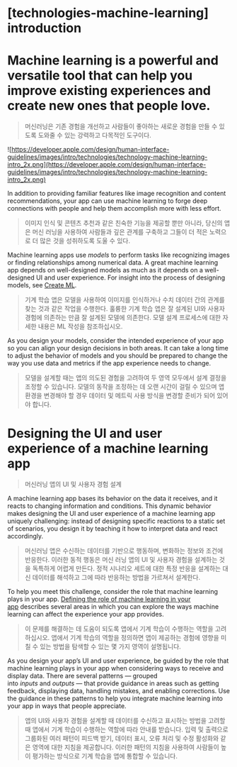 # **[technologies-machine-learning] introduction**

# Machine learning is a powerful and versatile tool that can help you improve existing experiences and create new ones that people love.
> 머신러닝은 기존 경험을 개선하고 사람들이 좋아하는 새로운 경험을 만들 수 있도록 도와줄 수 있는 강력하고 다목적인 도구이다.
>




![https://developer.apple.com/design/human-interface-guidelines/images/intro/technologies/technology-machine-learning-intro_2x.png](https://developer.apple.com/design/human-interface-guidelines/images/intro/technologies/technology-machine-learning-intro_2x.png)

In addition to providing familiar features like image recognition and content recommendations, your app can use machine learning to forge deep connections with people and help them accomplish more with less effort.
> 이미지 인식 및 콘텐츠 추천과 같은 친숙한 기능을 제공할 뿐만 아니라, 당신의 앱은 머신 러닝을 사용하여 사람들과 깊은 관계를 구축하고 그들이 더 적은 노력으로 더 많은 것을 성취하도록 도울 수 있다.
>




Machine learning apps use *models* to perform tasks like recognizing images or finding relationships among numerical data. A great machine learning app depends on well-designed models as much as it depends on a well-designed UI and user experience. For insight into the process of designing models, see [Create ML](https://developer.apple.com/documentation/createml).
> 기계 학습 앱은 모델을 사용하여 이미지를 인식하거나 수치 데이터 간의 관계를 찾는 것과 같은 작업을 수행한다. 훌륭한 기계 학습 앱은 잘 설계된 UI와 사용자 경험에 의존하는 만큼 잘 설계된 모델에 의존한다. 모델 설계 프로세스에 대한 자세한 내용은 ML 작성을 참조하십시오.
>




As you design your models, consider the intended experience of your app so you can align your design decisions in both areas. It can take a long time to adjust the behavior of models and you should be prepared to change the way you use data and metrics if the app experience needs to change.
> 모델을 설계할 때는 앱의 의도된 경험을 고려하여 두 영역 모두에서 설계 결정을 조정할 수 있습니다. 모델의 동작을 조정하는 데 오랜 시간이 걸릴 수 있으며 앱 환경을 변경해야 할 경우 데이터 및 메트릭 사용 방식을 변경할 준비가 되어 있어야 합니다.
>




# **Designing the UI and user experience of a machine learning app**
> 머신러닝 앱의 UI 및 사용자 경험 설계
>




A machine learning app bases its behavior on the data it receives, and it reacts to changing information and conditions. This dynamic behavior makes designing the UI and user experience of a machine learning app uniquely challenging: instead of designing specific reactions to a static set of scenarios, you design it by teaching it how to interpret data and react accordingly.
> 머신러닝 앱은 수신하는 데이터를 기반으로 행동하며, 변화하는 정보와 조건에 반응한다. 이러한 동적 행동은 머신 러닝 앱의 UI 및 사용자 경험을 설계하는 것을 독특하게 어렵게 만든다. 정적 시나리오 세트에 대한 특정 반응을 설계하는 대신 데이터를 해석하고 그에 따라 반응하는 방법을 가르쳐서 설계한다.
>




To help you meet this challenge, consider the role that machine learning plays in your app. [Defining the role of machine learning in your app](../technologies/machine-learning/roles) describes several areas in which you can explore the ways machine learning can affect the experience your app provides.
> 이 문제를 해결하는 데 도움이 되도록 앱에서 기계 학습이 수행하는 역할을 고려하십시오. 앱에서 기계 학습의 역할을 정의하면 앱이 제공하는 경험에 영향을 미칠 수 있는 방법을 탐색할 수 있는 몇 가지 영역이 설명됩니다.
>




As you design your app’s UI and user experience, be guided by the role that machine learning plays in your app when considering ways to receive and display data. There are several patterns — grouped into *inputs* and *outputs* — that provide guidance in areas such as getting feedback, displaying data, handling mistakes, and enabling corrections. Use the guidance in these patterns to help you integrate machine learning into your app in ways that people appreciate.
> 앱의 UI와 사용자 경험을 설계할 때 데이터를 수신하고 표시하는 방법을 고려할 때 앱에서 기계 학습이 수행하는 역할에 따라 안내를 받습니다. 입력 및 출력으로 그룹화된 여러 패턴이 피드백 받기, 데이터 표시, 오류 처리 및 수정 활성화와 같은 영역에 대한 지침을 제공합니다. 이러한 패턴의 지침을 사용하여 사람들이 높이 평가하는 방식으로 기계 학습을 앱에 통합할 수 있습니다.
>



